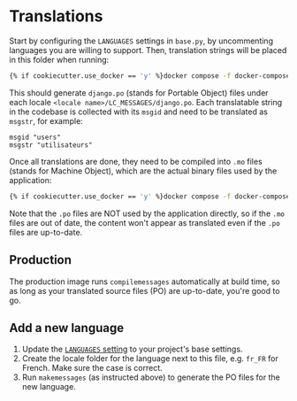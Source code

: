 # Translations

Start by configuring the `LANGUAGES` settings in `base.py`, by uncommenting languages you are willing to support. Then, translation strings will be placed in this folder when running:

```bash
{% if cookiecutter.use_docker == 'y' %}docker compose -f docker-compose.local.yml run --rm django {% endif %}python manage.py makemessages --all --no-location
```

This should generate `django.po` (stands for Portable Object) files under each locale `<locale name>/LC_MESSAGES/django.po`. Each translatable string in the codebase is collected with its `msgid` and need to be translated as `msgstr`, for example:

```po
msgid "users"
msgstr "utilisateurs"
```

Once all translations are done, they need to be compiled into `.mo` files (stands for Machine Object), which are the actual binary files used by the application:

```bash
{% if cookiecutter.use_docker == 'y' %}docker compose -f docker-compose.local.yml run --rm django {% endif %}python manage.py compilemessages
```

Note that the `.po` files are NOT used by the application directly, so if the `.mo` files are out of date, the content won't appear as translated even if the `.po` files are up-to-date.

## Production

The production image runs `compilemessages` automatically at build time, so as long as your translated source files (PO) are up-to-date, you're good to go.

## Add a new language

1. Update the [`LANGUAGES` setting](https://docs.djangoproject.com/en/stable/ref/settings/#std-setting-LANGUAGES) to your project's base settings.
2. Create the locale folder for the language next to this file, e.g. `fr_FR` for French. Make sure the case is correct.
3. Run `makemessages` (as instructed above) to generate the PO files for the new language.
